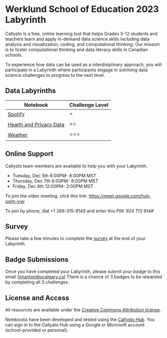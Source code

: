 # Werklund School of Education 2023 Labyrinth

Callysto is a free, online learning tool that helps Grades 5-12 students and teachers learn and apply in-demand data science skills including data analysis and visualization, coding, and computational thinking. Our mission is to foster computational thinking and data literacy skills in Canadian schools.

To experience how data can be used as a interdisiplinary approach, you will participate in a Labyrinth where participants engage in solvlving data science challenges to progress to the next level. 
## Data Labyrinths


|Notebook|Challenge Level|
|-|-|
|[Spotify](https://hub.callysto.ca/jupyter/hub/user-redirect/git-pull?repo=https%3A%2F%2Fgithub.com%2Fcallysto%2Fdata-labyrinth&branch=main&subPath=music/music.ipynb&depth=1)|⭐|
|[Health and Privacy Data](https://hub.callysto.ca/jupyter/hub/user-redirect/git-pull?repo=https%3A%2F%2Fgithub.com%2Fcallysto%2Fdata-labyrinth&branch=main&subPath=health-data-privacy/health-data-privacy.ipynb&depth=1)|⭐⭐|
|[Weather](https://hub.callysto.ca/jupyter/hub/user-redirect/git-pull?repo=https%3A%2F%2Fgithub.com%2Fcallysto%2Fdata-labyrinth&branch=main&subPath=weather/weather.ipynb&depth=1)|⭐⭐⭐|


## Online Support 

Callysto team members are available to help you with your Labyrinth.

* Tuesday, Dec 5th 6:00PM- 8:00PM MST
* Thursday, Dec 7th 6:00PM- 8:00PM MST
* Friday, Dec 8th 12:00PM- 2:00PM MST

To join the video meeting, click this link: https://meet.google.com/huh-uxim-vuv

To join by phone, dial +1 289-315-9149 and enter this PIN: 924 713 914#

## Survey

Please take a few minutes to complete the [survey](https://docs.google.com/forms/d/e/1FAIpQLSf8NgvLfTcap35Ximv3iro5zEbTjUKDm6h07--hPcL2ER4RUg/viewform?usp=sf_link) at the end of your Labyrinth.

## Badge Submissions

Once you have completed your Labyrinth, please submit your badge to this email [phanlon@ucalgary.ca] There is a chance of 3 badges to be rewarded by completing all 3 challenges.

## License and Access

All resources are available under the [Creative Commons Attribution license](https://github.com/callysto/curriculum-notebooks/blob/master/LICENSE.md).

Notebooks have been developed and tested using the [Callysto Hub](https://hub.callysto.ca/). You can sign in to the Callysto Hub using a Google or Microsoft account (school-provided or personal).
